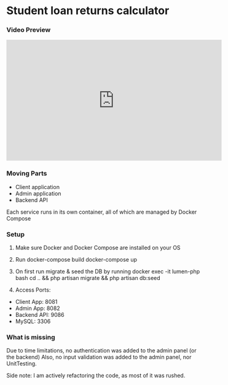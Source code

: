 # Student loan returns calculator

### Video Preview

<iframe width="560" height="315" src="https://www.youtube.com/embed/43Dp8ZtQv8o" frameborder="0" allowfullscreen></iframe>


### Moving Parts

- Client application
- Admin application
- Backend API

Each service runs in its own container, all of which are managed by Docker Compose

### Setup

1. Make sure Docker and Docker Compose are installed on your OS
2. Run
    docker-compose build
    docker-compose up

3. On first run migrate & seed the DB by running
    docker exec -it lumen-php bash
    cd .. && php artisan migrate && php artisan db:seed

4. Access Ports:
  - Client App: 8081
  - Admin App: 8082
  - Backend API: 9086
  - MySQL: 3306

### What is missing

Due to time limitations, no authentication was added to the admin panel (or the backend)
Also, no input validation was added to the admin panel, nor UnitTesting.

Side note: I am actively refactoring the code, as most of it was rushed.
